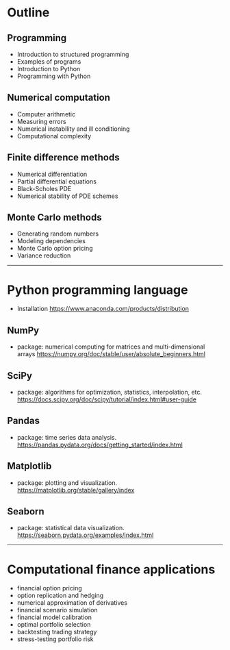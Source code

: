 # Outline

## Programming

- Introduction to structured programming
- Examples of programs
- Introduction to Python
- Programming with Python

## Numerical computation

- Computer arithmetic
- Measuring errors
- Numerical instability and ill conditioning
- Computational complexity

## Finite difference methods

- Numerical differentiation
- Partial differential equations
- Black-Scholes PDE
- Numerical stability of PDE schemes

## Monte Carlo methods

- Generating random numbers
- Modeling dependencies
- Monte Carlo option pricing
- Variance reduction

---

# Python programming language

- Installation https://www.anaconda.com/products/distribution

## NumPy
- package: numerical computing for matrices and multi-dimensional arrays https://numpy.org/doc/stable/user/absolute_beginners.html

## SciPy
- package: algorithms for optimization, statistics, interpolation, etc. https://docs.scipy.org/doc/scipy/tutorial/index.html#user-guide

## Pandas
- package: time series data analysis. https://pandas.pydata.org/docs/getting_started/index.html

## Matplotlib
- package: plotting and visualization. https://matplotlib.org/stable/gallery/index

## Seaborn
- package: statistical data visualization. https://seaborn.pydata.org/examples/index.html

---

# Computational finance applications

- financial option pricing
- option replication and hedging
- numerical approximation of derivatives
- financial scenario simulation
- financial model calibration
- optimal portfolio selection
- backtesting trading strategy
- stress-testing portfolio risk
